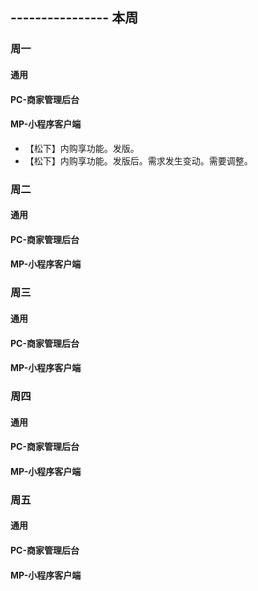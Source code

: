 ## ---------------- 本周

### 周一
#### 通用
#### PC-商家管理后台
#### MP-小程序客户端
* 【松下】内购享功能。发版。
* 【松下】内购享功能。发版后。需求发生变动。需要调整。

### 周二
#### 通用
#### PC-商家管理后台
#### MP-小程序客户端

### 周三
#### 通用
#### PC-商家管理后台
#### MP-小程序客户端

### 周四
#### 通用
#### PC-商家管理后台
#### MP-小程序客户端

### 周五
#### 通用
#### PC-商家管理后台
#### MP-小程序客户端
